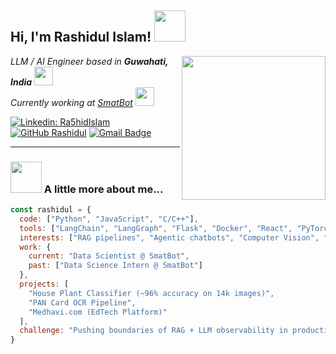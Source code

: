 <h2> Hi, I'm Rashidul Islam! <img src="https://media.tenor.com/lZE8tZGKLQ4AAAAi/saturn-v-space.gif" width="50"></h2>

<img align='right' src="https://media1.tenor.com/m/GfSX-u7VGM4AAAAC/coding.gif" width="230">

<p><em>LLM / AI Engineer based in <b>Guwahati, India</b> <img src="https://media.giphy.com/media/fYSnHlufseco8Fh93Z/giphy.gif" width="30"></br>
Currently working at <a href="https://www.smatbot.com">SmatBot</a> <img src="https://media.giphy.com/media/WUlplcMpOCEmTGBtBW/giphy.gif" width="30"> 
</em></p>

[![Linkedin: Ra5hidIslam](https://img.shields.io/badge/-Rashidul%20Islam-blue?style=flat-square&logo=Linkedin&logoColor=white&link=https://www.linkedin.com/in/rashidul-islam-b7567b124/)]([https://www.linkedin.com/in/rashidul-islam-b7567b124/](https://www.linkedin.com/in/rashidul-islam-b7567b124/))
[![GitHub Rashidul](https://img.shields.io/github/followers/Ra5hidIslam?label=follow&style=social)](https://github.com/Ra5hidIslam)
[![Gmail Badge](https://img.shields.io/badge/-rasidulislam71@gmail.com-c14438?style=flat-square&logo=Gmail&logoColor=white&link=mailto:rasidulislam71@gmail.com)](mailto:rasidulislam71@gmail.com)

---

### <img src="https://media.giphy.com/media/VgCDAzcKvsR6OM0uWg/giphy.gif" width="50"> A little more about me...  

```javascript
const rashidul = {
  code: ["Python", "JavaScript", "C/C++"],
  tools: ["LangChain", "LangGraph", "Flask", "Docker", "React", "PyTorch", "AWS"],
  interests: ["RAG pipelines", "Agentic chatbots", "Computer Vision", "NLP"],
  work: {
    current: "Data Scientist @ SmatBot",
    past: ["Data Science Intern @ SmatBot"]
  },
  projects: [
    "House Plant Classifier (~96% accuracy on 14k images)",
    "PAN Card OCR Pipeline",
    "Medhavi.com (EdTech Platform)"
  ],
  challenge: "Pushing boundaries of RAG + LLM observability in production"
}
